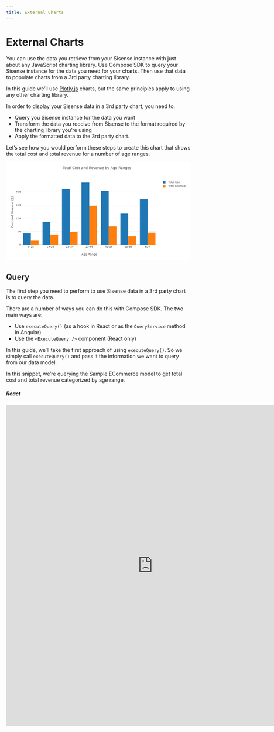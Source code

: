 ```yaml
---
title: External Charts
---
```


# External Charts

You can use the data you retrieve from your Sisense instance with just about any JavaScript charting library. Use Compose SDK to query your Sisense instance for the data you need for your charts. Then use that data to populate charts from a 3rd party charting library.

In this guide we’ll use [Plotly.js](https://plotly.com/javascript/) charts, but the same principles apply to using any other charting library.

In order to display your Sisense data in a 3rd party chart, you need to:

- Query you Sisense instance for the data you want
- Transform the data you receive from Sisense to the format required by the charting library you’re using
- Apply the formatted data to the 3rd party chart.

Let’s see how you would perform these steps to create this chart that shows the total cost and total revenue for a number of age ranges.

![Plotly chart](../../img/chart-guides/plotly.png 'Plotly chart')

## Query

The first step you need to perform to use Sisense data in a 3rd party chart is to query the data.

There are a number of ways you can do this with Compose SDK. The two main ways are:

- Use `executeQuery()` (as a hook in React or as the `QueryService` method in Angular)
- Use the `<ExecuteQuery />` component (React only)

In this guide, we’ll take the first approach of using `executeQuery()`. So we simply call `executeQuery()` and pass it the information we want to query from our data model.

In this snippet, we’re querying the Sample ECommerce model to get total cost and total revenue categorized by age range.

##### React

<iframe
 src='https://csdk-playground.sisense.com/?example=charts-guide/external-chart&mode=docs'
 width=800
 height=875
 style='border:none;'
/>

##### Angular

```ts
import * as DM from '../../sample-ecommerce';
import { measures } from '@sisense/sdk-data';
import { QueryService } from '@sisense/sdk-ui-angular';

//...

constructor(private queryService: QueryService) {}

async ngOnInit(): Promise<void> {
  const { data } = await this.queryService.executeQuery({
    dataSource: DM.DataSource,
    dimensions: [DM.Commerce.AgeRange],
    measures: [
      measures.sum(DM.Commerce.Cost, 'Total Cost'),
      measures.sum(DM.Commerce.Revenue, 'Total Revenue'),
    ],
  });
  //..
}
```

## Transform

Now that we have the data from Sisense, we need to transform it to the format required by our 3rd party charting library. The code you need to write in this step will differ depending on what charting library you use.

For our Plotly chart, we need to take the data retrieved from Sisense, which is represented as a two-dimensional array of row data, and transpose it to an object containing 3 arrays, one for each column of our data.

We need to take this data from Sisense, organized as a two-dimensional array of row data, where each row is an object containing an age range and the corresponding cost and revenue totals:

```ts
data = [
  [
    { data: '0-18', text: '0-18', blur: false },
    { data: 4319951.642637288, text: '4319951.64263729', blur: false },
    { data: 1527753.0939548016, text: '1527753.0939548', blur: false },
  ],
  [
    { data: '19-24', text: '19-24', blur: false },
    { data: 8656480.951007009, text: '8656480.95100701', blur: false },
    { data: 3859902.864543805, text: '3859902.8645438', blur: false },
  ],
  [
    { data: '25-34', text: '25-34', blur: false },
    { data: 21185350.45013156, text: '21185350.4501316', blur: false },
    { data: 4877853.600113869, text: '4877853.60011387', blur: false },
  ],
  //...
];
```

And turn in into this data, organized as three arrays, one for the age ranges, one for the corresponding total cost values, and one for the corresponding total revenue values:

```ts
x1 = ['0-18', '19-24', '25-34', '35-44', '45-54', '55-64', '65+'];
x2 = [
  4319951.642637288, 8656480.951007009, 21185350.45013156,
  //...
];
x3 = [
  1527753.0939548016, 3859902.864543805, 4877853.600113869,
  //...
];
```

We can do that fairly easily with this code:

```ts
const x1: number[] = [];
const y1: number[] = [];
const y2: number[] = [];

data?.rows.forEach((row) => {
  x1.push(row[0].data);
  y1.push(row[1].data);
  y2.push(row[2].data);
});
```

Next, we need to take that data and create two “traces”, one for the total cost and another for the total revenue.

```ts
const trace1: Plotly.Data = {
  x: x1,
  y: y1,
  type: 'bar',
  name: 'Total Cost',
};

const trace2: Plotly.Data = {
  x: x1,
  y: y2,
  type: 'bar',
  name: 'Total Revenue',
};
```

Then, we can configure the layout of the chart.

```ts
const layout = {
  title: 'Total Cost and Revenue by Age Ranges',
  xaxis: { title: 'Age Range' },
  yaxis: { title: 'Cost and Revenue ($)' },
  width: 900,
  height: 500,
};
```

That concludes our data transformation. We just need to package it up in a variable that we’ll use to set the Plotly chart’s data in the next step.

```ts
const plotData = [trace1, trace2];
```

## Apply

Finally, we can apply our transformed data to our 3rd party chart.

In our case, we simply add a Plotly `<Plot />` component with the data we transformed and the layout configuration we created.

##### React

```ts
//...

import Plot from 'react-plotly.js';

//..

return <Plot data={plotData} layout={layout} />;

//...
```

##### Angular

```ts
// Component behavior in .component.ts

//..

this.graph = {
  data: plotData,
  layout: layout,
};

//...
```

```html
<!--Component HTML template in .component.html-->
<plotly-plot [data]="graph.data" [layout]="graph.layout"></plotly-plot>
```

## Full Code

When we put the steps together, the code for populating our 3rd party chart with data from Sisense looks like this:

##### React

```ts
import { useExecuteQuery } from '@sisense/sdk-ui';
import * as DM from '../sample-ecommerce';
import { measures } from '@sisense/sdk-data';

import Plot from 'react-plotly.js';

function MyPlotlyChart() {
  // Query
  const { data, isLoading, isError } = useExecuteQuery({
    dataSource: DM.DataSource,
    dimensions: [DM.Commerce.AgeRange],
    measures: [measures.sum(DM.Commerce.Cost, 'Total Cost'), measures.sum(DM.Commerce.Revenue, 'Total Revenue')],
  });

  if (isLoading) {
    return <div>Loading...</div>;
  }

  if (isError) {
    return <div>Error</div>;
  }

  // Transform
  const x1: number[] = [];
  const y1: number[] = [];
  const y2: number[] = [];

  data?.rows.forEach((row) => {
    x1.push(row[0].data);
    y1.push(row[1].data);
    y2.push(row[2].data);
  });

  const trace1: Plotly.Data = {
    x: x1,
    y: y1,
    type: 'bar',
    name: 'Total Cost',
  };

  const trace2: Plotly.Data = {
    x: x1,
    y: y2,
    type: 'bar',
    name: 'Total Revenue',
  };

  const layout = {
    title: 'Total Cost and Revenue by Age Ranges',
    xaxis: { title: 'Age Range' },
    yaxis: { title: 'Cost and Revenue ($)' },
    width: 900,
    height: 500,
  };

  const plotData = [trace1, trace2];

  // Apply
  return <Plot data={plotData} layout={layout} />;
}

export default MyPlotlyChart;
```

##### Angular

```ts
import { Component } from '@angular/core';
import * as DM from '../../sample-ecommerce';
import { measures } from '@sisense/sdk-data';
import { QueryService } from '@sisense/sdk-ui-angular';

import { PlotData } from 'plotly.js-dist-min';

@Component({
  selector: 'app-analytics',
  templateUrl: './analytics.component.html',
  styleUrls: ['./analytics.component.css'],
})
export class AnalyticsComponent {
  graph: { data: Partial<PlotData>[]; layout: {} } = { data: [], layout: {} };

  constructor(private queryService: QueryService) {}

  async ngOnInit(): Promise<void> {
    const { data } = await this.queryService.executeQuery({
      dataSource: DM.DataSource,
      dimensions: [DM.Commerce.AgeRange],
      measures: [
        measures.sum(DM.Commerce.Cost, 'Total Cost'),
        measures.sum(DM.Commerce.Revenue, 'Total Revenue'),
      ],
    });

    const x1: number[] = [];
    const y1: number[] = [];
    const y2: number[] = [];

    data?.rows.forEach((row) => {
      x1.push(row[0].data);
      y1.push(row[1].data);
      y2.push(row[2].data);
    });

    const trace1: Plotly.Data = {
      x: x1,
      y: y1,
      type: 'bar',
      name: 'Total Cost',
    };

    const trace2: Plotly.Data = {
      x: x1,
      y: y2,
      type: 'bar',
      name: 'Total Revenue',
    };

    const layout = {
      title: 'Total Cost and Revenue by Age Ranges',
      xaxis: { title: 'Age Range' },
      yaxis: { title: 'Cost and Revenue ($)' },
      width: 900,
      height: 500,
    };

    const plotData = [trace1, trace2];

    this.graph = {
      data: plotData,
      layout: layout,
    };
  }
}
```

## Learn More

To learn more about using 3rd party chats with Compose SDK, including using [Material UI](https://mui.com/x/react-charts/) with React, see [Take control of your data visualizations: Connecting to third-party libraries with Compose SDK](https://www.sisense.com/blog/take-control-of-your-data-visualizations/).
